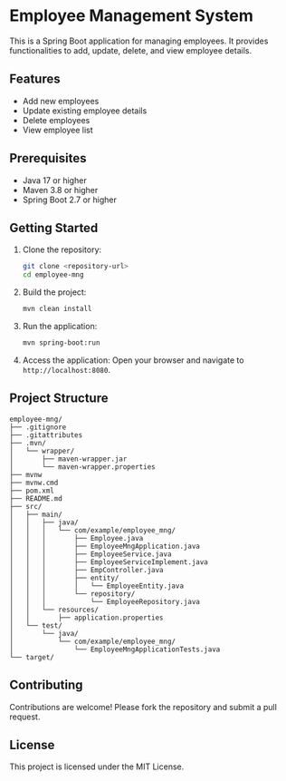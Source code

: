 # Employee Management System

This is a Spring Boot application for managing employees. It provides
functionalities to add, update, delete, and view employee details.

## Features

- Add new employees
- Update existing employee details
- Delete employees
- View employee list

## Prerequisites

- Java 17 or higher
- Maven 3.8 or higher
- Spring Boot 2.7 or higher

## Getting Started

1. Clone the repository:
   ```bash
   git clone <repository-url>
   cd employee-mng
   ```

2. Build the project:
   ```bash
   mvn clean install
   ```

3. Run the application:
   ```bash
   mvn spring-boot:run
   ```

4. Access the application: Open your browser and navigate to
   `http://localhost:8080`.

## Project Structure

```
employee-mng/
├── .gitignore
├── .gitattributes
├── .mvn/
│   └── wrapper/
│       ├── maven-wrapper.jar
│       └── maven-wrapper.properties
├── mvnw
├── mvnw.cmd
├── pom.xml
├── README.md
├── src/
│   ├── main/
│   │   ├── java/
│   │   │   └── com/example/employee_mng/
│   │   │       ├── Employee.java
│   │   │       ├── EmployeeMngApplication.java
│   │   │       ├── EmployeeService.java
│   │   │       ├── EmployeeServiceImplement.java
│   │   │       ├── EmpController.java
│   │   │       ├── entity/
│   │   │       │   └── EmployeeEntity.java
│   │   │       └── repository/
│   │   │           └── EmployeeRepository.java
│   │   └── resources/
│   │       ├── application.properties
│   └── test/
│       └── java/
│           └── com/example/employee_mng/
│               └── EmployeeMngApplicationTests.java
└── target/
```

## Contributing

Contributions are welcome! Please fork the repository and submit a pull request.

## License

This project is licensed under the MIT License.
